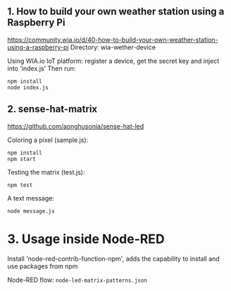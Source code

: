 ## 1. How to build your own weather station using a Raspberry Pi
https://community.wia.io/d/40-how-to-build-your-own-weather-station-using-a-raspberry-pi
Directory: wia-wether-device

Using WIA.io IoT platform: register a device, get the secret key and inject into 'index.js'
Then run:
```
npm install
node index.js
```

## 2. sense-hat-matrix
https://github.com/aonghusonia/sense-hat-led

Coloring a pixel (sample.js):
```
npm install
npm start
```

Testing the matrix (test.js):
```
npm test
```

A text message:
```
node message.js
```

# 3. Usage inside Node-RED
Install 'node-red-contrib-function-npm', adds the capability to install and use packages from npm

Node-RED flow: ```node-led-matrix-patterns.json```
